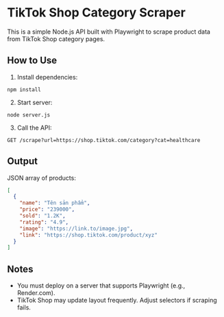 # TikTok Shop Category Scraper

This is a simple Node.js API built with Playwright to scrape product data from TikTok Shop category pages.

## How to Use

1. Install dependencies:
```
npm install
```

2. Start server:
```
node server.js
```

3. Call the API:
```
GET /scrape?url=https://shop.tiktok.com/category?cat=healthcare
```

## Output

JSON array of products:
```json
[
  {
    "name": "Tên sản phẩm",
    "price": "239000",
    "sold": "1.2K",
    "rating": "4.9",
    "image": "https://link.to/image.jpg",
    "link": "https://shop.tiktok.com/product/xyz"
  }
]
```

## Notes

- You must deploy on a server that supports Playwright (e.g., Render.com).
- TikTok Shop may update layout frequently. Adjust selectors if scraping fails.
